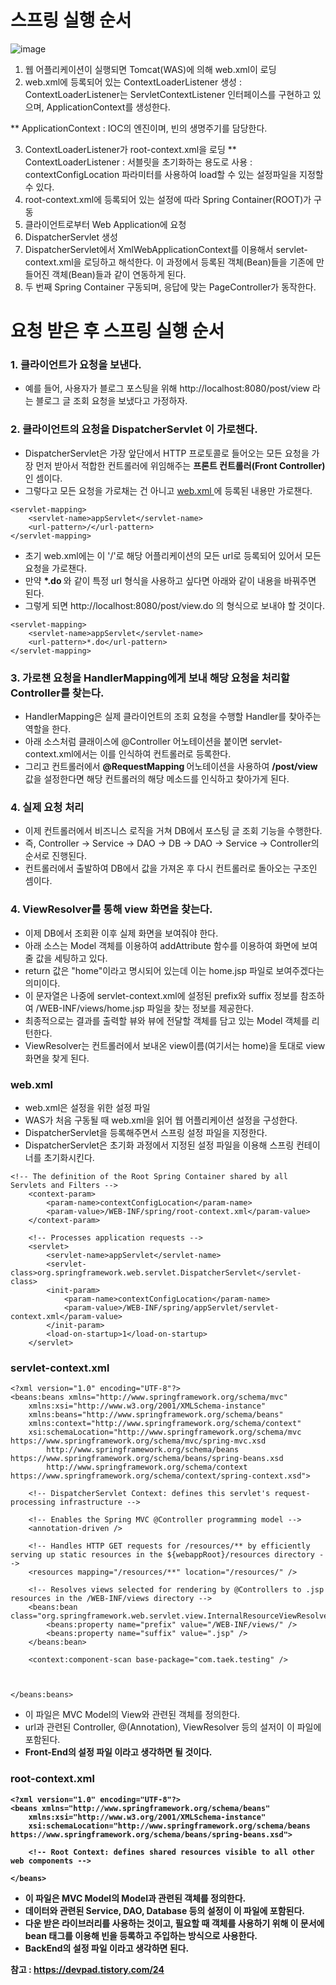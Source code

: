 <h1> 스프링 실행 순서 </h1>

![image](https://user-images.githubusercontent.com/62228401/236076565-f6d8add1-b886-4315-9081-a7a9b27b820d.png)

1. 웹 어플리케이션이 실행되면 Tomcat(WAS)에 의해 web.xml이 로딩
2. web.xml에 등록되어 있는 ContextLoaderListener 생성
  : ContextLoaderListener는 ServletContextListener 인터페이스를 구현하고 있으며, ApplicationContext를 생성한다. 
  
  ** ApplicationContext : IOC의 엔진이며, 빈의 생명주기를 담당한다.
  
3. ContextLoaderListener가 root-context.xml을 로딩
  ** ContextLoaderListener : 서블릿을 초기화하는 용도로 사용
                           : contextConfigLocation 파라미터를 사용하여 load할 수 있는 설정파일을 지정할 수 있다.
4. root-context.xml에 등록되어 있는 설정에 따라 Spring Container(ROOT)가 구동
5. 클라이언트로부터 Web Application에 요청
6. DispatcherServlet 생성
7. DispatcherServlet에서 XmlWebApplicationContext를 이용해서 servlet-context.xml을 로딩하고 해석한다. 이 과정에서 등록된 객체(Bean)들을 기존에 만들어진 객체(Bean)들과 같이 연동하게 된다.
8. 두 번째 Spring Container 구동되며, 응답에 맞는 PageController가 동작한다.



<h1> 요청 받은 후 스프링 실행 순서 </h1>

<h3> 1. 클라이언트가 요청을 보낸다. </h3>

- 예를 들어, 사용자가 블로그 포스팅을 위해 http://localhost:8080/post/view 라는 블로그 글 조회 요청을 보냈다고 가정하자.

<h3> 2. 클라이언트의 요청을 <b> DispatcherServlet </b>이 가로챈다. </h3>

- DispatcherServlet은 가장 앞단에서 HTTP 프로토콜로 들어오는 모든 요청을 가장 먼저 받아서 적합한 컨트롤러에 위임해주는 <b> 프론트 컨트롤러(Front Controller) </b> 인 셈이다.
- 그렇다고 모든 요청을 가로채는 건 아니고 <u> web.xml </u> 에 등록된 내용만 가로챈다.
```
<servlet-mapping>
	<servlet-name>appServlet</servlet-name>
	<url-pattern>/</url-pattern>
</servlet-mapping>
```

- 초기 web.xml에는 <url pattern>이 '/'로 해당 어플리케이션의 모든 url로 등록되어 있어서 모든 요청을 가로챈다.
- 만약 <b> *.do </b>와 같이 특정 url 형식을 사용하고 싶다면 아래와 같이 내용을 바꿔주면 된다.
- 그렇게 되면 http://localhost:8080/post/view.do 의 형식으로 보내야 할 것이다. 
	
```
<servlet-mapping>
	<servlet-name>appServlet</servlet-name>
	<url-pattern>*.do</url-pattern>
</servlet-mapping>
```
	
<h3> 3. 가로챈 요청을 HandlerMapping에게 보내 해당 요청을 처리할 Controller를 찾는다. </h3>

- HandlerMapping은 실제 클라이언트의 조회 요청을 수행할 Handler를 찾아주는 역할을 한다. 
- 아래 소스처럼 클래이스에 @Controller 어노테이션을 붙이면 servlet-context.xml에서는 이를 인식하여 컨트롤러로 등록한다.
- 그리고 컨트롤러에서 <b> @RequestMapping </b>  어노테이션을 사용하여 <b> /post/view </b> 값을 설정한다면 해당 컨트롤러의 해당 메소드를 인식하고 찾아가게 된다.

<h3> 4. 실제 요청 처리  </h3>

- 이제 컨트롤러에서 비즈니스 로직을 거쳐 DB에서 포스팅 글 조회 기능을 수행한다.
- 즉, Controller -> Service -> DAO -> DB -> DAO -> Service -> Controller의 순서로 진행된다.
- 컨트롤러에서 출발하여 DB에서 값을 가져온 후 다시 컨트롤러로 돌아오는 구조인 셈이다.
	
<h3> 4. ViewResolver를 통해 view 화면을 찾는다. </h3>

- 이제 DB에서 조회환 이후 실제 화면을 보여줘야 한다.
- 아래 소스는 Model 객체를 이용하여 addAttribute 함수를 이용하여 화면에 보여줄 값을 세팅하고 있다.
- return 값은 "home"이라고 명시되어 있는데 이는 home.jsp 파일로 보여주겠다는 의미이다.
- 이 문자열은 나중에 servlet-context.xml에 설정된 prefix와 suffix 정보를 참조하여 /WEB-INF/views/home.jsp 파일을 찾는 정보를 제공한다.
- 최종적으로는 결과를 출력할 뷰와 뷰에 전달할 객체를 담고 있는 Model 객체를 리턴한다.
- ViewResolver는 컨트롤러에서 보내온 view이름(여기서는 home)을 토대로 view 화면을 찾게 된다.
	
<h3> web.xml </h3>

- web.xml은 설정을 위한 설정 파일
- WAS가 처음 구동될 때 web.xml을 읽어 웹 어플리케이션 설정을 구성한다.
- DispatcherServlet을 등록해주면서 스프링 설정 파일을 지정한다.
- DispatcherServlet은 초기화 과정에서 지정된 설정 파일을 이용해 스프링 컨테이너를 초기화시킨다.

```
<!-- The definition of the Root Spring Container shared by all Servlets and Filters -->
	<context-param>
		<param-name>contextConfigLocation</param-name>
		<param-value>/WEB-INF/spring/root-context.xml</param-value>
	</context-param>
    
	<!-- Processes application requests -->
	<servlet>
		<servlet-name>appServlet</servlet-name>
		<servlet-class>org.springframework.web.servlet.DispatcherServlet</servlet-class>
		<init-param>
			<param-name>contextConfigLocation</param-name>
			<param-value>/WEB-INF/spring/appServlet/servlet-context.xml</param-value>
		</init-param>
		<load-on-startup>1</load-on-startup>
	</servlet>
  ```

<h3> servlet-context.xml </h3>

```
<?xml version="1.0" encoding="UTF-8"?>
<beans:beans xmlns="http://www.springframework.org/schema/mvc"
	xmlns:xsi="http://www.w3.org/2001/XMLSchema-instance"
	xmlns:beans="http://www.springframework.org/schema/beans"
	xmlns:context="http://www.springframework.org/schema/context"
	xsi:schemaLocation="http://www.springframework.org/schema/mvc https://www.springframework.org/schema/mvc/spring-mvc.xsd
		http://www.springframework.org/schema/beans https://www.springframework.org/schema/beans/spring-beans.xsd
		http://www.springframework.org/schema/context https://www.springframework.org/schema/context/spring-context.xsd">

	<!-- DispatcherServlet Context: defines this servlet's request-processing infrastructure -->
	
	<!-- Enables the Spring MVC @Controller programming model -->
	<annotation-driven />

	<!-- Handles HTTP GET requests for /resources/** by efficiently serving up static resources in the ${webappRoot}/resources directory -->
	<resources mapping="/resources/**" location="/resources/" />

	<!-- Resolves views selected for rendering by @Controllers to .jsp resources in the /WEB-INF/views directory -->
	<beans:bean class="org.springframework.web.servlet.view.InternalResourceViewResolver">
		<beans:property name="prefix" value="/WEB-INF/views/" />
		<beans:property name="suffix" value=".jsp" />
	</beans:bean>
	
	<context:component-scan base-package="com.taek.testing" />
	
	
	
</beans:beans>
```

- 이 파일은 MVC Model의 View와 관련된 객체를 정의한다.
- url과 관련된 Controller, @(Annotation), ViewResolver 등의 설저이 이 파일에 포함된다.
- <b> Front-End의 설정 파일 </u> 이라고 생각하면 될 것이다.

<h3> root-context.xml </h3>

```
<?xml version="1.0" encoding="UTF-8"?>
<beans xmlns="http://www.springframework.org/schema/beans"
	xmlns:xsi="http://www.w3.org/2001/XMLSchema-instance"
	xsi:schemaLocation="http://www.springframework.org/schema/beans https://www.springframework.org/schema/beans/spring-beans.xsd">
	
	<!-- Root Context: defines shared resources visible to all other web components -->
		
</beans>
```

- 이 파일은 MVC Model의 Model과 관련된 객체를 정의한다.
- 데이터와 관련된 Service, DAO, Database 등의 설정이 이 파일에 포함된다.
- 다운 받은 라이브러리를 사용하는 것이고, 필요할 때 객체를 사용하기 위해 이 문서에 bean 태그를 이용해 빈을 등록하고 주입하는 방식으로 사용한다.
- <b> BackEnd의 설정 파일 </b>이라고 생각하면 된다.

참고 : https://devpad.tistory.com/24
